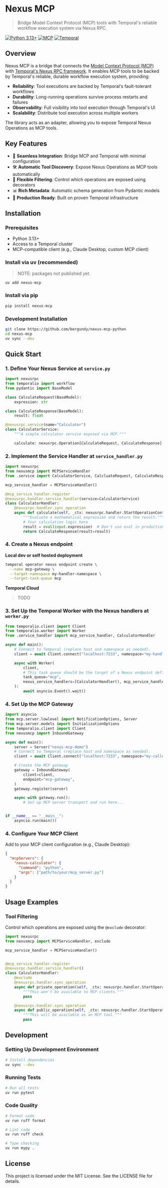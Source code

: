 # Nexus MCP

> Bridge Model Context Protocol (MCP) tools with Temporal's reliable workflow execution system via Nexus RPC.

[![Python 3.13+](https://img.shields.io/badge/python-3.13+-blue.svg)](https://www.python.org/downloads/)
[![MCP](https://img.shields.io/badge/protocol-MCP-green.svg)](https://modelcontextprotocol.io/)
[![Temporal](https://img.shields.io/badge/powered%20by-Temporal-purple.svg)](https://temporal.io/)

## Overview

Nexus MCP is a bridge that connects the [Model Context Protocol (MCP)](https://modelcontextprotocol.io/) with
[Temporal's Nexus RPC framework](https://docs.temporal.io/nexus). It enables MCP tools to be backed by Temporal's
reliable, durable workflow execution system, providing:

- **Reliability**: Tool executions are backed by Temporal's fault-tolerant workflows
- **Durability**: Long-running operations survive process restarts and failures
- **Observability**: Full visibility into tool execution through Temporal's UI
- **Scalability**: Distribute tool execution across multiple workers

The library acts as an adapter, allowing you to expose Temporal Nexus Operations as MCP tools.

## Key Features

- 🔗 **Seamless Integration**: Bridge MCP and Temporal with minimal configuration
- 🛠️ **Automatic Tool Discovery**: Expose Nexus Operations as MCP tools automatically
- 🔧 **Flexible Filtering**: Control which operations are exposed using decorators
- 📊 **Rich Metadata**: Automatic schema generation from Pydantic models
- 🚀 **Production Ready**: Built on proven Temporal infrastructure

## Installation

### Prerequisites

- Python 3.13+
- Access to a Temporal cluster
- MCP-compatible client (e.g., Claude Desktop, custom MCP client)

### Install via uv (recommended)

> NOTE: packages not published yet.

```bash
uv add nexus-mcp
```

### Install via pip

```bash
pip install nexus-mcp
```

### Development Installation

```bash
git clone https://github.com/bergundy/nexus-mcp-python
cd nexus-mcp
uv sync --dev
```

## Quick Start

### 1. Define Your Nexus Service at `service.py`

```python
import nexusrpc
from temporalio import workflow
from pydantic import BaseModel

class CalculateRequest(BaseModel):
    expression: str

class CalculateResponse(BaseModel):
    result: float

@nexusrpc.service(name="Calculator")
class CalculatorService:
    """A simple calculator service exposed via MCP."""

    calculate: nexusrpc.Operation[CalculateRequest, CalculateResponse]
```

### 2. Implement the Service Handler at `service_handler.py`

```python
import nexusrpc
from nexusmcp import MCPServiceHandler
from .service import CalculatorService, CalcluateRequest, CalculateResponse

mcp_service_handler = MCPServiceHandler()

@mcp_service_handler.register
@nexusrpc.handler.service_handler(service=CalculatorService)
class CalculatorHandler:
    @nexusrpc.handler.sync_operation
    async def calculate(self, _ctx: nexusrpc.handler.StartOperationContext, input: CalculateRequest) -> CalculateResponse:
        """Evaluate a mathematical expression and return the result."""
        # Your calculation logic here
        result = eval(input.expression)  # Don't use eval in production!
        return CalculateResponse(result=result)
```

### 4. Create a Nexus endpoint

**Local dev or self hosted deployment**

```bash
temporal operator nexus endpoint create \
  --name mcp-gateway \
  --target-namespace my-handler-namespace \
  --target-task-queue mcp
```

**Temporal Cloud**

> TODO

### 3. Set Up the Temporal Worker with the Nexus handlers at `worker.py`

```python
from temporalio.client import Client
from temporalio.worker import Worker
from .service_handler import mcp_service_handler, CalculatorHandler

async def main():
    # Connect to Temporal (replace host and namespace as needed).
    client = await Client.connect("localhost:7233", namespace="my-handler-namespace")

    async with Worker(
        client,
        # This task queue should be the target of a Nexus endpoint defined above.
        task_queue="mcp",
        nexus_service_handlers=[CalculatorHandler(), mcp_service_handler],
    ):
        await asyncio.Event().wait()
```

### 4. Set Up the MCP Gateway

```python
import asyncio
from mcp.server.lowlevel import NotificationOptions, Server
from mcp.server.models import InitializationOptions
from temporalio.client import Client
from nexusmcp import InboundGateway

async def main():
    server = Server("nexus-mcp-demo")
    # Connect to Temporal (replace host and namespace as needed).
    client = await Client.connect("localhost:7233", namespace="my-caller-namespace")

    # Create the MCP gateway
    gateway = InboundGateway(
        client=client,
        endpoint="mcp-gateway",
    )
    gateway.register(server)

    async with gateway.run():
        # Set up MCP server transport and run here...


if __name__ == "__main__":
    asyncio.run(main())
```

### 4. Configure Your MCP Client

Add to your MCP client configuration (e.g., Claude Desktop):

```json
{
  "mcpServers": {
    "nexus-calculator": {
      "command": "python",
      "args": ["path/to/your/mcp_server.py"]
    }
  }
}
```

## Usage Examples

### Tool Filtering

Control which operations are exposed using the `@exclude` decorator:

```python
import nexusrpc
from nexusmcp import MCPServiceHandler, exclude

mcp_service_handler = MCPServiceHandler()


@mcp_service_handler.register
@nexusrpc.handler.service_handler()
class CalculatorHandler:
    @exclude
    @nexusrpc.handler.sync_operation
    async def private_operation(self, _ctx: nexusrpc.handler.StartOperationContext, input: SomeModel) -> SomeModel:
        """This won't be available to MCP clients."""
        pass

    @nexusrpc.handler.sync_operation
    async def public_operation(self, _ctx: nexusrpc.handler.StartOperationContext, input: SomeModel) -> SomeModel:
        """This will be available as an MCP tool."""
        pass
```

## Development

### Setting Up Development Environment

```bash
# Install dependencies
uv sync --dev
```

### Running Tests

```bash
# Run all tests
uv run pytest
```

### Code Quality

```bash
# Format code
uv run ruff format

# Lint code
uv run ruff check

# Type checking
uv run mypy .
```

## License

This project is licensed under the MIT License. See the LICENSE file for details.
